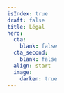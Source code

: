 ```yaml
---
isIndex: true
draft: false
title: Légal
hero:
  cta:
    blank: false
  cta_second:
    blank: false
  align: start
  image:
    darken: true
---
```

